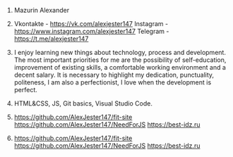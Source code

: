 1. Mazurin Alexander


2. Vkontakte - https://vk.com/alexjester147
Instagram - https://www.instagram.com/alexjester147
Telegram - https://t.me/alexjester147

3. I enjoy learning new things about technology, process and development. 
The most important priorities for me are the possibility of self-education, improvement of existing skills, a comfortable working environment and a decent salary.
It is necessary to highlight my dedication, punctuality, politeness, I am also a perfectionist, I love when the development is perfect.
            
4. HTML&CSS, JS, Git basics, Visual Studio Code.

5. https://github.com/AlexJester147/fit-site
https://github.com/AlexJester147/NeedForJS
https://best-idz.ru

6. https://github.com/AlexJester147/fit-site
https://github.com/AlexJester147/NeedForJS
https://best-idz.ru

